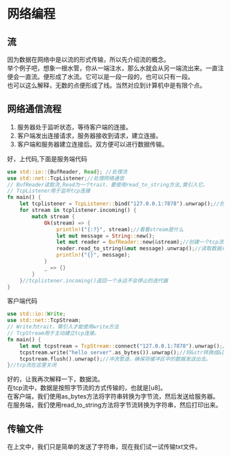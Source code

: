 # 网络编程

## 流

因为数据在网络中是以流的形式传输，所以先介绍流的概念。  
举个例子吧，想象一根水管，你从一端注水，那么水就会从另一端流出来。一直注便会一直流。便形成了水流。它可以是一段一段的，也可以只有一段。  
也可以这么解释，无数的点便形成了线。当然对应到计算机中是有限个点。

## 网络通信流程

1. 服务器处于监听状态，等待客户端的连接。
2. 客户端发出连接请求，服务器接收到请求，建立连接。
3. 客户端和服务器建立连接后。双方便可以进行数据传输。

好，上代码,下面是服务端代码

```Rust
use std::io::{BufReader, Read}; //处理流
use std::net::TcpListener;//处理网络通信
// BufReader读取流,Read为一个trait，要使用read_to_string方法,需引入它。
// TcpListener用于监听tcp连接
fn main() {
    let tcplistener = TcpListener::bind("127.0.0.1:7878").unwrap();//创建一个tcp监听器，绑定在本机IP的7878端口
    for stream in tcplistener.incoming() {
        match stream {
            Ok(stream) => {
                println!("{:?}", stream);//看看stream是什么
                let mut message = String::new();
                let mut reader = BufReader::new(&stream);//创建一个tcp流的读取器
                reader.read_to_string(&mut message).unwrap();//读取数据并转为字符串并写入message变量
                println!("{}", message);
            }
            _ => {}
        }
    }//tcplistener.incoming()返回一个永远不会停止的迭代器
}
```

客户端代码

```Rust
use std::io::Write;
use std::net::TcpStream;
// Write为trait，需引入才能使用write方法
// TcpStream用于主动建立tcp连接。
fn main() {
    let mut tcpstream = TcpStream::connect("127.0.0.1:7878").unwrap();// 连接服务器
    tcpstream.write("hello server".as_bytes()).unwrap();//将&str转换成&[u8]，然后调用write方法发送数据
    tcpstream.flush().unwrap();//冲洗管道，确保将缓冲区中的数据发送出去。
}//tcp流在这里关闭
```

好的，让我再次解释一下，数据流。  
在tcp流中，数据是按照字节流的方式传输的，也就是[u8]。  
在客户端，我们使用as_bytes方法将字符串转换为字节流，然后发送给服务器。  
在服务端，我们使用read_to_string方法将字节流转换为字符串，然后打印出来。

## 传输文件

在上文中，我们只是简单的发送了字符串，现在我们试一试传输txt文件。  
